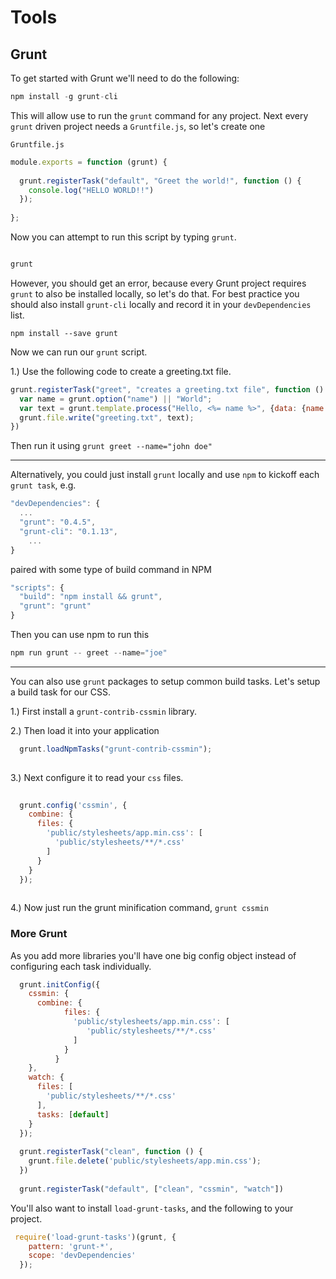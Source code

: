 # Tools
## Grunt 

To get started with Grunt we'll need to do the following:

```javascript
npm install -g grunt-cli
```

This will allow use to run the `grunt` command for any project. Next every `grunt` driven project needs a `Gruntfile.js`, so let's create one

`Gruntfile.js`

```javascript
module.exports = function (grunt) {
  
  grunt.registerTask("default", "Greet the world!", function () {
    console.log("HELLO WORLD!!")
  });
  
};
```

Now you can attempt to run this script by typing `grunt`.


```bash

grunt
```

However, you should get an error, because every Grunt project requires `grunt` to also be installed locally, so let's do that. For best practice you should also install `grunt-cli` locally and record it in your `devDependencies` list.


```
npm install --save grunt
```

Now we can run our `grunt` script. 

1.) Use the following code to create a greeting.txt file.

  ```javascript
  grunt.registerTask("greet", "creates a greeting.txt file", function () {
    var name = grunt.option("name") || "World";
    var text = grunt.template.process("Hello, <%= name %>", {data: {name: name }});
    grunt.file.write("greeting.txt", text);
  })
  ```
  
Then run it using `grunt greet --name="john doe"`


------

Alternatively, you could just install `grunt` locally and use `npm` to kickoff each `grunt task`, e.g.

```javascript
"devDependencies": {
  ...
  "grunt": "0.4.5",
  "grunt-cli": "0.1.13",
    ...
}


```

paired with some type of build command in NPM

```javascript
"scripts": {
  "build": "npm install && grunt",
  "grunt": "grunt"
}
```

Then you can use npm to run this 

```javascript
npm run grunt -- greet --name="joe"
```


------

 You can also use `grunt` packages to setup common build tasks. Let's setup a build task for our CSS.
 
 1.) First install a `grunt-contrib-cssmin` library.
 
 2.) Then load it into your application
 
```javascript
  grunt.loadNpmTasks("grunt-contrib-cssmin");
  
```
  
 3.) Next configure it to read your `css` files.
 
  ```javascript
   
    grunt.config('cssmin', {
      combine: {
        files: {
          'public/stylesheets/app.min.css': [
            'public/stylesheets/**/*.css'
          ]
        }
      }
    });
   
  ```
  
 
4.) Now just run the grunt minification command, `grunt cssmin`


### More Grunt


As you add more libraries you'll have one big config object instead of configuring each task individually.

```javascript
  grunt.initConfig({
    cssmin: {
      combine: {
            files: {
              'public/stylesheets/app.min.css': [
                 'public/stylesheets/**/*.css'
              ]
            }
          }
    },
    watch: {
      files: [
        'public/stylesheets/**/*.css'
      ],
      tasks: [default]
    }
  });
  
  grunt.registerTask("clean", function () {
    grunt.file.delete('public/stylesheets/app.min.css');
  })
  
  grunt.registerTask("default", ["clean", "cssmin", "watch"])
```

You'll also want to install `load-grunt-tasks`, and the following to your project.

```javascript
 require('load-grunt-tasks')(grunt, {
    pattern: 'grunt-*',
    scope: 'devDependencies'
  });
  
```